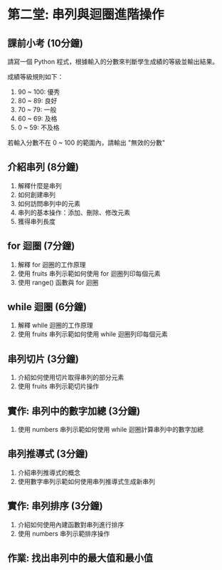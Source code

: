 # 第二堂: 串列與迴圈進階操作

## 課前小考 (10分鐘)

請寫一個 Python 程式，根據輸入的分數來判斷學生成績的等級並輸出結果。

成績等級規則如下：
1. 90 ~ 100: 優秀
2. 80 ~ 89: 良好
3. 70 ~ 79: 一般
4. 60 ~ 69: 及格
5. 0 ~ 59: 不及格

若輸入分數不在 0 ~ 100 的範圍內，請輸出 "無效的分數"

## 介紹串列 (8分鐘)
1. 解釋什麼是串列
2. 如何創建串列
3. 如何訪問串列中的元素
4. 串列的基本操作：添加、刪除、修改元素
5. 獲得串列長度

## for 迴圈 (7分鐘)
1. 解釋 for 迴圈的工作原理
2. 使用 fruits 串列示範如何使用 for 迴圈列印每個元素
3. 使用 range() 函數與 for 迴圈

## while 迴圈 (6分鐘)
1. 解釋 while 迴圈的工作原理
2. 使用 fruits 串列示範如何使用 while 迴圈列印每個元素

## 串列切片 (3分鐘)
1. 介紹如何使用切片取得串列的部分元素
2. 使用 fruits 串列示範切片操作

## 實作: 串列中的數字加總 (3分鐘)
1. 使用 numbers 串列示範如何使用 while 迴圈計算串列中的數字加總

## 串列推導式 (3分鐘)
1. 介紹串列推導式的概念
2. 使用數字串列示範如何使用串列推導式生成新串列

## 實作: 串列排序 (3分鐘)
1. 介紹如何使用內建函數對串列進行排序
2. 使用 numbers 串列示範排序操作

## 作業: 找出串列中的最大值和最小值
